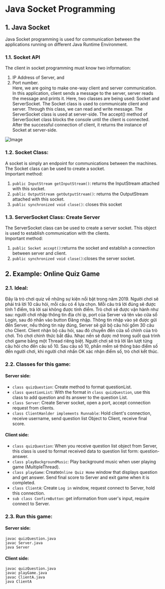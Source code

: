 # Java Socket Programming

## 1. Java Socket
Java Socket programming is used for communication between the applications running on different Java Runtime Environment.
### 1.1. Socket API
The client in socket programming must know two information:
1. IP Address of Server, and
2. Port number. <br>
Here, we are going to make one-way client and server communication. In this application, client sends a message to the server, server reads the message and prints it. Here, two classes are being used: Socket and ServerSocket. The Socket class is used to communicate client and server. Through this class, we can read and write message. The ServerSocket class is used at server-side. The accept() method of ServerSocket class blocks the console until the client is connected. After the successful connection of client, it returns the instance of Socket at server-side.


![Image](https://static.javatpoint.com/core/images/socket-programming.png)

### 1.2. Socket Class: 
A socket is simply an endpoint for communications between the machines. The Socket class can be used to create a socket.<br>
Important method:
1. ```public InputStream getInputStream()```: returns the InputStream attached with this socket.
2. ```public OutputStream getOutputStream()```: returns the OutputStream attached with this socket.
3. ```public synchronized void close()```: closes this socket

### 1.3. ServerSocket Class: Create Server
The ServerSocket class can be used to create a server socket. This object is used to establish communication with the clients.<br>
Important method:
1. ```public Socket accept()```:returns the socket and establish a connection between server and client.
2. ```public synchronized void close()```:closes the server socket.

## 2. Example: Online Quiz Game
### 2.1. Ideal:
Đây là trò chơi quiz về những sự kiện nổi bật trong năm 2019. Người chơi sẽ phải trả lời 10 câu hỏi, mỗi câu có 4 lựa chọn. Mỗi câu trả lời đúng sẽ được tính 1 điểm, trả lời sai không được tính điểm.
Trò chơi sẽ được vận hành như sau: người chơi nhập thông tin địa chỉ ip, port của Server và tên vào cửa sổ Login, sau đó nhấn vào button Đăng nhập.   Thông tin nhập vào sẽ được gửi đến Server, nếu thông tin này đúng, Server sẽ gửi bộ câu hỏi gồm 30 câu cho Client. Client nhận bộ câu hỏi, sau đó chuyển đến cửa sổ chính của trò chơi. Trò chơi chính thức bắt đầu. Nhạc nền sẽ được mở trong suốt quá trình chơi game bằng một Thread riêng biệt. Người chơi sẽ trả lời lần lượt từng câu hỏi cho đến câu số 10. Sau câu số 10, phần mềm sẽ thông báo điểm số đến người chơi, khi người chơi nhấn OK xác nhận điểm số, trò chơi kết thúc.

### 2.2. Classes for this game:
#### Server side:
- ```class quizQuestion```: Create method to format questionList.
- ```class questionList```: With the format in ```class quizQuestion```, use this class to add question and its answer to the question List.
- ```class Server```: Create Server socket, open a port, accept connection request from clients.
- ```class ClientHanlder implements Runnable```: Hold client's connection, receive username, send question list Object to Client, receive final score.

#### Client side:
- ```class quizQuestion```: When you receive question list object from Server, this class is used to format received data to question list form: question-answer.
- ```class playBackgroundMusic```: Play background music when user playing game (MultipleThread).
- ```class playGame```: Create```Online Quiz Home``` window that displays question and get answer. Send final score to Server and exit game when it is completed.
- ```class ClientA```: Create ```Log in``` window, request connect to Server, hold this connection.
- ```sub class ConfirmButton```: get information from user's input, require connect to Server.

### 2.3. Run this game:
#### Server side:
```
javac quizQuestion.java
javac Server.java
java Server
```
#### Client side:
```
javac quizQuestion.java
javac playGame.java
javac ClientA.java
java ClientA
